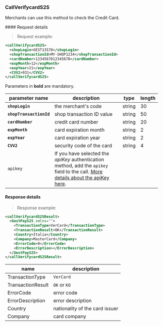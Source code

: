 ### CallVerifycardS2S

Merchants can use this method to check the Credit Card. 

#### Request details 

> Request example: 

```xml
<callVerifycardS2S>
  <shopLogin>GEST13578</shopLogin>
  <shopTransactionId>MY-SHOP1234</shopTransactionId>
  <cardNumber>1234567812345678</cardNumber>
  <expMonth>12</expMonth>
  <expYear>21</expYear>
  <CVV2>931</CVV2>
</callVerifycardS2S>
```
Parameters in **bold** are mandatory. 

| parameter name | description | type | length | 
| -------------- | ----------- | -----|--------| 
| **`shopLogin`** | the merchant's code | string | 30 |
| **`shopTransactionId`** | shop transaction ID value | string | 50  
| **`cardNumber`** | credit card number | string | 20 | 
| **`expMonth`** | card expiration month | string | 2
| **`expYear`** | card expiration year | string | 2 
| **`CVV2`** | security code of the card | string | 4
| `apikey` | If you have selected the _apiKey_ authentication method, add the `apikey` field to the call. [More details about the apiKey here](#authorizing-calls-against-gestpay). |  |  | 
 
#### Response details

> Response example: 

```xml
<callVerifycardS2SResult>
  <GestPayS2S xmlns="">
    <TransactionType>VerCard</TransactionType>
    <TransactionResult>OK</TransactionResult>
    <Country>Italia</Country>
    <Company>MasterCard</Company>
    <ErrorCode>0</ErrorCode>
    <ErrorDescription></ErrorDescription>
  </GestPayS2S>
</callVerifycardS2SResult>
```

| name | description 
| ---- | -----------
| TransactionType | `VerCard`
| TransactionResult | `OK` or `KO`
| ErrorCode | error code 
| ErrorDescription | error description 
| Country | nationality of the card issuer 
| Company | card company 

